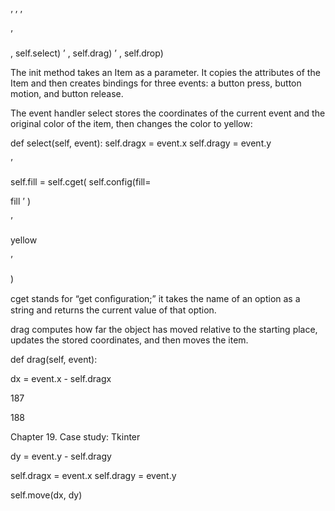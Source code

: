 ’ ’ ’

’

<Button-3> <B3-Motion> <Release-3>

, self.select) ’ , self.drag) ’ , self.drop)

The init method takes an Item as a parameter. It copies the attributes of the Item and then creates bindings for three events: a button press, button motion, and button release.

The event handler select stores the coordinates of the current event and the original color of the item, then changes the color to yellow:

def select(self, event): self.dragx = event.x self.dragy = event.y

’

self.fill = self.cget( self.config(fill=

fill ’ )

’

yellow

’

)

cget stands for “get conﬁguration;” it takes the name of an option as a string and returns the current value of that option.

drag computes how far the object has moved relative to the starting place, updates the stored coordinates, and then moves the item.

def drag(self, event):

dx = event.x - self.dragx

187

188

Chapter 19. Case study: Tkinter

dy = event.y - self.dragy

self.dragx = event.x self.dragy = event.y

self.move(dx, dy)